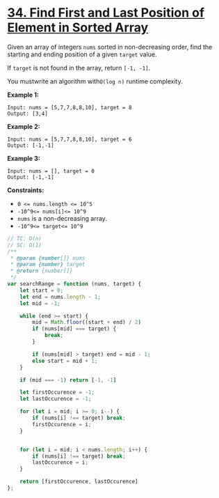 # [34. Find First and Last Position of Element in Sorted Array](https://leetcode.com/problems/find-first-and-last-position-of-element-in-sorted-array/description/)

Given an array of integers `nums` sorted in non-decreasing order, find the starting and ending position of a given `target` value.

If `target` is not found in the array, return `[-1, -1]`.

You mustwrite an algorithm with`O(log n)` runtime complexity.

**Example 1:**

```
Input: nums = [5,7,7,8,8,10], target = 8
Output: [3,4]
```

**Example 2:**

```
Input: nums = [5,7,7,8,8,10], target = 6
Output: [-1,-1]
```

**Example 3:**

```
Input: nums = [], target = 0
Output: [-1,-1]
```

**Constraints:**

- `0 <= nums.length <= 10^5`
- `-10^9<= nums[i]<= 10^9`
- `nums` is a non-decreasing array.
- `-10^9<= target<= 10^9`


```js
// TC: O(n)
// SC: O(1)
/**
 * @param {number[]} nums
 * @param {number} target
 * @return {number[]}
 */
var searchRange = function (nums, target) {
    let start = 0;
    let end = nums.length - 1;
    let mid = -1;

    while (end >= start) {
        mid = Math.floor((start + end) / 2)
        if (nums[mid] === target) {
            break;
        }

        if (nums[mid] > target) end = mid - 1;
        else start = mid + 1;
    }

    if (mid === -1) return [-1, -1]

    let firstOccurence = -1;
    let lastOccurence = -1;

    for (let i = mid; i >= 0; i--) {
        if (nums[i] !== target) break;
        firstOccurence = i;
    }


    for (let i = mid; i < nums.length; i++) {
        if (nums[i] !== target) break;
        lastOccurence = i;
    }

    return [firstOccurence, lastOccurence]
};
```
